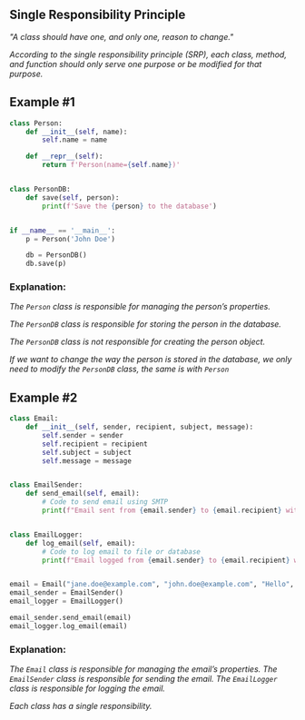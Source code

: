 ## Single Responsibility Principle

_"A class should have one, and only one, reason to change."_

_According to the single responsibility principle (SRP), each class, method, and function should only serve one purpose
or be modified for that purpose._

## Example #1

```python
class Person:
    def __init__(self, name):
        self.name = name

    def __repr__(self):
        return f'Person(name={self.name})'


class PersonDB:
    def save(self, person):
        print(f'Save the {person} to the database')


if __name__ == '__main__':
    p = Person('John Doe')

    db = PersonDB()
    db.save(p)
```

### Explanation:

_The `Person` class is responsible for managing the person’s properties._

_The `PersonDB` class is responsible for storing the person in the database._

_The `PersonDB` class is not responsible for creating the person object._

_If we want to change the way the person is stored in the database, we only need to modify the `PersonDB` class, the
same is with `Person`_

## Example #2

```python
class Email:
    def __init__(self, sender, recipient, subject, message):
        self.sender = sender
        self.recipient = recipient
        self.subject = subject
        self.message = message


class EmailSender:
    def send_email(self, email):
        # Code to send email using SMTP
        print(f"Email sent from {email.sender} to {email.recipient} with subject '{email.subject}'.")


class EmailLogger:
    def log_email(self, email):
        # Code to log email to file or database
        print(f"Email logged from {email.sender} to {email.recipient} with subject '{email.subject}'.")


email = Email("jane.doe@example.com", "john.doe@example.com", "Hello", "Hi John, how are you doing?")
email_sender = EmailSender()
email_logger = EmailLogger()

email_sender.send_email(email)
email_logger.log_email(email)

```

### Explanation:

_The `Email` class is responsible for managing the email’s properties._
_The `EmailSender` class is responsible for sending the email._
_The `EmailLogger` class is responsible for logging the email._

_Each class has a single responsibility._

